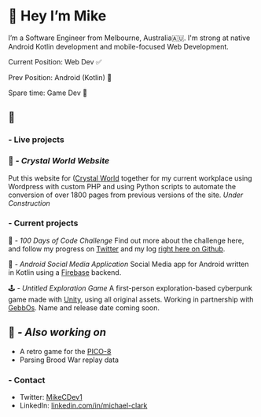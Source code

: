 # 👋  Hey I’m Mike
I’m a Software Engineer from Melbourne, Australia🇦🇺. I'm strong at native Android Kotlin development and mobile-focused Web Development.




Current Position: Web Dev ✅

Prev Position: Android (Kotlin) 📱 

Spare time: Game Dev 🤖

## 🏁
### - Live projects
### 🔮 *- Crystal World Website*
Put this website for ([Crystal World](http://crystalworld.com.au/) together for my current workplace using Wordpress with custom PHP and using Python scripts to automate the conversion of over 1800 pages from previous versions of the site.  *Under Construction*

### - Current projects
🎲 *- 100 Days of Code Challenge*
Find out more about the challenge here, and follow my progress on [Twitter](https://twitter.com/MikeCDev1) and my log [right here on Github](https://github.com/mik3ds/100-days-of-code/blob/master/log.md).

📱 *- Android Social Media Application*
Social Media app for Android written in Kotlin using a [Firebase](https://firebase.google.com/) backend.

🕹 *- Untitled Exploration Game*
A first-person exploration-based cyberpunk game made with [Unity](https://unity.com/), using all original assets. Working in partnership with [GebbOs](https://twitter.com/GebbOs). Name and release date coming soon.

## 👷 *- Also working on*
* A retro game for the [PICO-8](https://www.lexaloffle.com/pico-8.php)
* Parsing Brood War replay data

### - Contact
* Twitter:  [MikeCDev1](https://twitter.com/MikeCDev1)
* LinkedIn:  [linkedin.com/in/michael-clark](https://www.linkedin.com/in/michael-clark-12258b173/)
